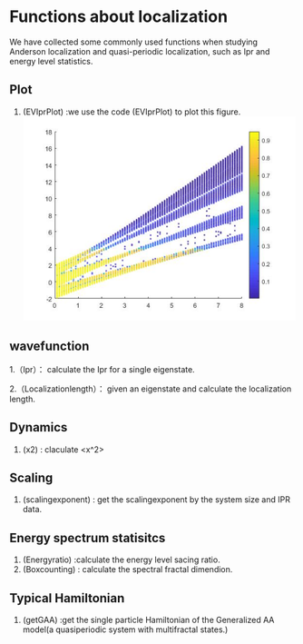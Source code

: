 # Functions about localization
We have collected some commonly used functions when studying Anderson localization and quasi-periodic localization, such as  Ipr and energy level statistics.
 
## Plot
1. (EVIprPlot) :we use the code (EVIprPlot) to plot this figure. 
![image](EVIprPlotExample1.jpg)

## wavefunction
1.（Ipr）： calculate the Ipr for a single eigenstate.

2.（Localizationlength）： given an eigenstate and calculate the localization length.

## Dynamics
1. (x2) : claculate <x^2>

## Scaling
1. (scalingexponent) : get the scalingexponent by the system size and IPR data.  

## Energy spectrum statisitcs
1. (Energyratio) :calculate the energy level sacing ratio.
2. (Boxcounting) : calculate the spectral fractal dimendion.

## Typical Hamiltonian
1. (getGAA) :get the single particle Hamiltonian of the Generalized AA model(a quasiperiodic system with multifractal states.)
